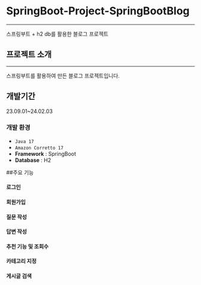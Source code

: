 # SpringBoot-Project-SpringBootBlog
---
스프링부트 + h2 db를 활용한 블로그 프로젝트

## 프로젝트 소개
---
스프링부트를 활용하여 만든 블로그 프로젝트입니다.

## 개발기간
23.09.01~24.02.03

### 개발 환경
- `Java 17`
- `Amazon Corretto 17`
- **Framework** : SpringBoot
- **Database** : H2

##주요 기능

#### 로그인
#### 회원가입
#### 질문 작성
#### 답변 작성
#### 추천 기능 및 조회수
#### 카테고리 지정
#### 게시글 검색

